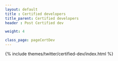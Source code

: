 ```yaml
---
layout: default
title : Certified developers
title_parent: Certified developers
header : Post Certified dev

weight: 4

class_page: pageCertDev
---
```


{% include themes/twitter/certified-dev/index.html %}






